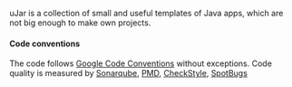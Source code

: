uJar is a collection of small and useful templates of Java apps, which are not big enough to make own projects.

#### Code conventions

The code follows [Google Code Conventions](https://google.github.io/styleguide/javaguide.html) without exceptions. Code
quality is measured by [Sonarqube](https://sonarqube.ujar.org/dashboard), [PMD](https://pmd.github.io/), [CheckStyle](https://checkstyle.sourceforge.io/), [SpotBugs](https://spotbugs.github.io/)
